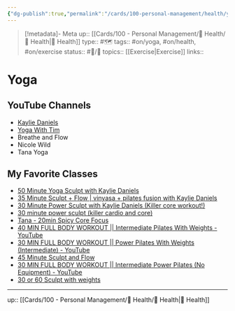 ```yaml
---
{"dg-publish":true,"permalink":"/cards/100-personal-management/health/yoga/"}
---
```


> [!metadata]- Meta
> up:: [[Cards/100 - Personal Management/💪 Health/💪 Health\|💪 Health]]
> type:: #🗺 
> tags::  #on/yoga, #on/health, #on/exercise 
> status:: #📝/🌱 
> topics:: [[Exercise\|Exercise]]
> links:: 


# Yoga

## YouTube Channels

- [Kaylie Daniels](https://www.youtube.com/@theglowmethod)
- [Yoga With Tim](https://www.youtube.com/@yogawithtim)
- Breathe and Flow
- Nicole Wild
- Tana Yoga

## My Favorite Classes
- [50 Minute Yoga Sculpt with Kaylie Daniels](https://www.youtube.com/watch?v=PJ7K1_6_Xjw)
- [35 Minute Sculpt + Flow | vinyasa + pilates fusion with Kaylie Daniels](https://www.youtube.com/watch?v=Ww-v7cX-SPI&t=1287s)
- [30 Minute Power Sculpt with Kaylie Daniels (Killer core workout!)](https://www.youtube.com/watch?v=YZNJlvDbx0U&t=1s)
- [30 minute power sculpt (killer cardio and core)](https://youtu.be/NRULpFyj9hQ)
- [Tana - 20min Spicy Core Focus](https://youtu.be/VLMdP977NnE)
- [40 MIN FULL BODY WORKOUT || Intermediate Pilates With Weights - YouTube](https://www.youtube.com/watch?v=CcIyHII3z9E)
- [30 MIN FULL BODY WORKOUT || Power Pilates With Weights (Intermediate) - YouTube](https://www.youtube.com/watch?v=bkiatp2muRs)
- [45 Minute Sculpt and Flow](https://youtu.be/WeQfLHctPcE)
- [30 MIN FULL BODY WORKOUT || Intermediate Power Pilates (No Equipment) - YouTube](https://www.youtube.com/watch?v=zdz8c9a-rDo)
- [30 or 60 Sculpt with weights](https://youtu.be/tqibpaNFAaY)
--- 
up:: [[Cards/100 - Personal Management/💪 Health/💪 Health\|💪 Health]]


